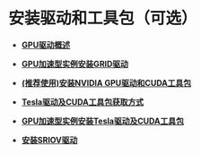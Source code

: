 # 安装驱动和工具包（可选）<a name="ZH-CN_TOPIC_0133513874"></a>

-   **[GPU驱动概述](GPU驱动概述.md)**  

-   **[GPU加速型实例安装GRID驱动](GPU加速型实例安装GRID驱动.md)**  

-   **[\(推荐使用\)安装NVIDIA GPU驱动和CUDA工具包]((推荐使用)安装NVIDIA-GPU驱动和CUDA工具包.md)**  

-   **[Tesla驱动及CUDA工具包获取方式](Tesla驱动及CUDA工具包获取方式.md)**  

-   **[GPU加速型实例安装Tesla驱动及CUDA工具包](GPU加速型实例安装Tesla驱动及CUDA工具包.md)**  

-   **[安装SRIOV驱动](安装SRIOV驱动.md)**  


